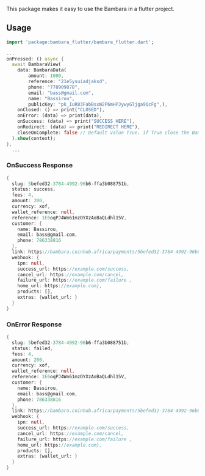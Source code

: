 <!--
This README describes the package. If you publish this package to pub.dev,
this README's contents appear on the landing page for your package.

For information about how to write a good package README, see the guide for
[writing package pages](https://dart.dev/guides/libraries/writing-package-pages).

For general information about developing packages, see the Dart guide for
[creating packages](https://dart.dev/guides/libraries/create-library-packages)
and the Flutter guide for
[developing packages and plugins](https://flutter.dev/developing-packages).
-->

This package makes it easy to use the Bambara in a flutter project.

## Usage

```dart
import 'package:bambara_flutter/bambara_flutter.dart';

...
onPressed: () async {
  await BambaraView(
    data: BambaraData(
        amount: 1000,
        reference: "21e5ysuiadjaksd",
        phone: "778909878",
        email: "bass@gmail.com",
        name: "Bassirou",
        publicKey: "pk_IuR83FabBsxW2P6mHPJywyGljga9QcFg",),
    onClosed: () => print("CLOSED"),
    onError: (data) => print(data),
    onSuccess: (data) => print("SUCCESS HERE"),
    onRedirect: (data) => print("REDIRECT HERE"),
    closeOnComplete: false // Default value True. if True close the BambaraView widget automatically after calling onSuccess or onError 
  ).show(context);
},
  ...
```
### OnSuccess Response
```dart
{
  slug: 5befed32-3784-4992-96b6-ffa3b088751b, 
  status: success,
  fees: 4, 
  amount: 200,
  currency: xof,
  wallet_reference: null,
  reference: 1E6oqPJ4Wn61mzOYXzAoBaQLdhl15V,
  customer: {
    name: Bassirou,
    email: bass@gmail.com, 
    phone: 786338816
  }, 
  link: https://bambara.coinhub.africa/payments/5befed32-3784-4992-96b6-ffa3b088751b, 
  webhook: {
    ipn: null, 
    success_url: https://example.com/success,
    cancel_url: https://example.com/cancel, 
    failure_url: https://example.com/failure , 
    home_url: https://example.com}, 
    products: [],
    extras: {wallet_url: }
  }
}
```
### OnError Response
```dart
{
  slug: 5befed32-3784-4992-96b6-ffa3b088751b, 
  status: failed,
  fees: 4, 
  amount: 200,
  currency: xof,
  wallet_reference: null,
  reference: 1E6oqPJ4Wn61mzOYXzAoBaQLdhl15V,
  customer: {
    name: Bassirou,
    email: bass@gmail.com, 
    phone: 786338816
  }, 
  link: https://bambara.coinhub.africa/payments/5befed32-3784-4992-96b6-ffa3b088751b, 
  webhook: {
    ipn: null, 
    success_url: https://example.com/success,
    cancel_url: https://example.com/cancel, 
    failure_url: https://example.com/failure , 
    home_url: https://example.com}, 
    products: [],
    extras: {wallet_url: }
  }
}
```